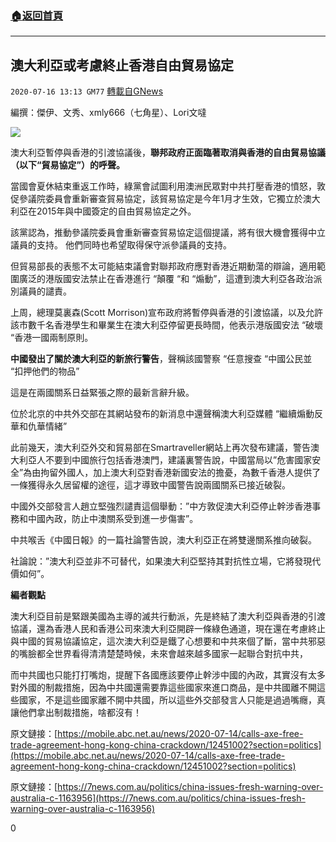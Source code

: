 ###  [:house:返回首頁](https://github.com/ourhimalayas/txt)
---

## 澳大利亞或考慮終止香港自由貿易協定
`2020-07-16 13:13 GM77` [轉載自GNews](https://gnews.org/zh-hant/266961/)

編撰：傑伊、文秀、xmly666（七角星）、Lori文噠

![](https://s3.amazonaws.com/gnews-media-offload/wp-content/uploads/2020/07/16130555/7.16-4-1.png)

澳大利亞暫停與香港的引渡協議後，**聯邦政府正面臨著取消與香港的自由貿易協議（以下“貿易協定”）的呼聲。**

當國會夏休結束重返工作時，綠黨會試圖利用澳洲民眾對中共打壓香港的憤怒，敦促參議院委員會重新審查貿易協定，該貿易協定是今年1月才生效，它獨立於澳大利亞在2015年與中國簽定的自由貿易協定之外。

該黨認為，推動參議院委員會重新審查貿易協定這個提議，將有很大機會獲得中立議員的支持。 他們同時也希望取得保守派參議員的支持。

但貿易部長的表態不太可能結束議會對聯邦政府應對香港近期動蕩的辯論，適用範圍廣泛的港版國安法禁止在香港進行 “顛覆 “和 “煽動”，這遭到澳大利亞各政治派別議員的譴責。

上周，總理莫裏森(Scott Morrison)宣布政府將暫停與香港的引渡協議，以及允許該市數千名香港學生和畢業生在澳大利亞停留更長時間，他表示港版國安法 “破壞 “香港一國兩制原則。

**中國發出了關於澳大利亞的新旅行警告**，聲稱該國警察 “任意搜查 “中國公民並 “扣押他們的物品”

這是在兩國關系日益緊張之際的最新言辭升級。

位於北京的中共外交部在其網站發布的新消息中還聲稱澳大利亞媒體 “繼續煽動反華和仇華情緒”

此前幾天，澳大利亞外交和貿易部在Smartraveller網站上再次發布建議，警告澳大利亞人不要到中國旅行包括香港澳門，建議裏警告說，中國當局以”危害國家安全”為由拘留外國人，加上澳大利亞對香港新國安法的擔憂，為數千香港人提供了一條獲得永久居留權的途徑，這才導致中國警告說兩國關系已接近破裂。

中國外交部發言人趙立堅強烈譴責這個舉動：”中方敦促澳大利亞停止幹涉香港事務和中國內政，防止中澳關系受到進一步傷害”。

中共喉舌《中國日報》的一篇社論警告說，澳大利亞正在將雙邊關系推向破裂。

社論說：”澳大利亞並非不可替代，如果澳大利亞堅持其對抗性立場，它將發現代價如何”。

**編者觀點**

澳大利亞目前是緊跟美國為主導的滅共行動派，先是終結了澳大利亞與香港的引渡協議，還為香港人民和香港公司來澳大利亞開辟一條綠色通道，現在還在考慮終止與中國的貿易協議協定，這次澳大利亞是鐵了心想要和中共來個了斷，當中共邪惡的嘴臉都全世界看得清清楚楚時候，未來會越來越多國家一起聯合對抗中共，

而中共國也只能打打嘴炮，提醒下各國應該要停止幹涉中國的內政，其實沒有太多對外國的制裁措施，因為中共國還需要靠這些國家來進口商品，是中共國離不開這些國家，不是這些國家離不開中共國，所以這些外交部發言人只能是過過嘴癮，真讓他們拿出制裁措施，啥都沒有！

原文鏈接：[https://mobile.abc.net.au/news/2020-07-14/calls-axe-free-trade-agreement-hong-kong-china-crackdown/12451002?section=politics](https://mobile.abc.net.au/news/2020-07-14/calls-axe-free-trade-agreement-hong-kong-china-crackdown/12451002?section=politics)

原文鏈接：[https://7news.com.au/politics/china-issues-fresh-warning-over-australia-c-1163956](https://7news.com.au/politics/china-issues-fresh-warning-over-australia-c-1163956)

0
